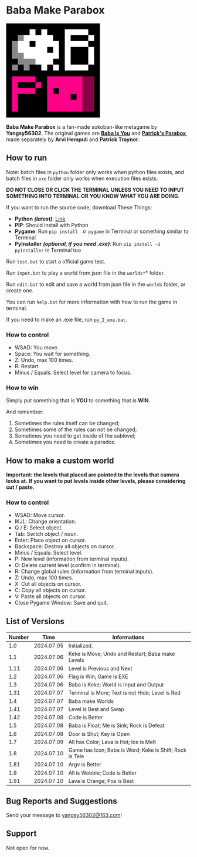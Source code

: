 # Baba Make Parabox

![Game icon](BabaMakeParabox.png)

**Baba Make Parabox** is a fan-made sokoban-like metagame by **Yangsy56302**.
The original games are [**Baba Is You**](https://hempuli.com/baba/) and [**Patrick's Parabox**](https://www.patricksparabox.com/),
made separately by **Arvi Hempuli** and **Patrick Traynor**.

## How to run

Note: batch files in `python` folder only works when python files exists,
and batch files in `exe` folder only works when execution files exists.

**DO NOT CLOSE OR CLICK THE TERMINAL**
**UNLESS YOU NEED TO INPUT SOMETHING INTO TERMINAL**
**OR YOU KNOW WHAT YOU ARE DOING.**

If you want to run the source code, download These Things:
- **Python** **_(latest)_**: [Link](https://www.python.org/downloads/)
- **PIP**: Should install with Python
- **Pygame**: Run `pip install -U pygame` in Terminal or something similar to Terminal
- **PyInstaller** **_(optional, if you need .exe)_**: Run `pip install -U pyinstaller` in Terminal too

Run `test.bat` to start a official game test.

Run `input.bat` to play a world from json file in the `worlds*`* folder.

Run `edit.bat` to edit and save a world from json file in the `worlds` folder, or create one.

You can run `help.bat` for more information with how to run the game in terminal.

If you need to make an .exe file, run `py_2_exe.bat`.

### How to control

- WSAD: You move.
- Space: You wait for something.
- Z: Undo, max 100 times.
- R: Restart.
- Minus / Equals: Select level for camera to focus.

### How to win

Simply put something that is **YOU** to something that is **WIN**.

And remember:

1. Sometimes the rules itself can be changed;
2. Sometimes some of the rules can not be changed;
3. Sometimes you need to get inside of the sublevel;
4. Sometimes you need to create a paradox.

## How to make a custom world

**Important: the levels that placed are pointed to the levels that camera looks at.**
**If you want to put levels inside other levels, please considering cut / paste.**

### How to control

- WSAD: Move cursor.
- IKJL: Change orientation.
- Q / E: Select object.
- Tab: Switch object / noun.
- Enter: Place object on cursor.
- Backspace: Destroy all objects on cursor.
- Minus / Equals: Select level.
- P: New level (information from terminal inputs).
- O: Delete current level (confirm in terminal).
- R: Change global rules (information from terminal inputs).
- Z: Undo, max 100 times.
- X: Cut all objects on cursor.
- C: Copy all objects on cursor.
- V: Paste all objects on cursor.
- Close Pygame Window: Save and quit.

## List of Versions

| Number |    Time    | Informations |
|--------|------------|--------------|
| 1.0    | 2024.07.05 | Initialized. |
| 1.1    | 2024.07.06 | Keke is Move; Undo and Restart; Baba make Levels |
| 1.11   | 2024.07.06 | Level is Previous and Next |
| 1.2    | 2024.07.06 | Flag is Win; Game is EXE |
| 1.3    | 2024.07.06 | Baba is Keke; World is Input and Output |
| 1.31   | 2024.07.07 | Terminal is More; Text is not Hide; Level is Red |
| 1.4    | 2024.07.07 | Baba make Worlds |
| 1.41   | 2024.07.07 | Level is Best and Swap |
| 1.42   | 2024.07.08 | Code is Better |
| 1.5    | 2024.07.08 | Baba is Float; Me is Sink; Rock is Defeat |
| 1.6    | 2024.07.08 | Door is Shut; Key is Open |
| 1.7    | 2024.07.09 | All has Color; Lava is Hot; Ice is Melt |
| 1.8    | 2024.07.10 | Game has Icon; Baba is Word; Keke is Shift; Rock is Tele |
| 1.81   | 2024.07.10 | Argv is Better |
| 1.9    | 2024.07.10 | All is Wobble; Code is Better |
| 1.91   | 2024.07.10 | Lava is Orange; Pos is Best |

## Bug Reports and Suggestions

Send your message to yangsy56302@163.com!

## Support

Not open for now.